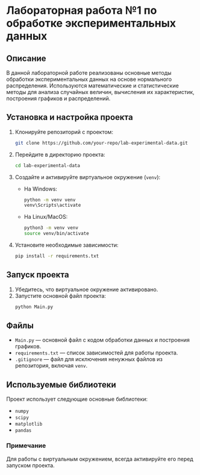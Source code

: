 # Лабораторная работа №1 по обработке экспериментальных данных

## Описание
В данной лабораторной работе реализованы основные методы обработки экспериментальных данных на основе нормального распределения. Используются математические и статистические методы для анализа случайных величин, вычисления их характеристик, построения графиков и распределений.

## Установка и настройка проекта

1. Клонируйте репозиторий с проектом:
   ```bash
   git clone https://github.com/your-repo/lab-experimental-data.git
   ```

2. Перейдите в директорию проекта:
   ```bash
   cd lab-experimental-data
   ```

3. Создайте и активируйте виртуальное окружение (`venv`):

   - На Windows:
     ```bash
     python -m venv venv
     venv\Scripts\activate
     ```

   - На Linux/MacOS:
     ```bash
     python3 -m venv venv
     source venv/bin/activate
     ```

4. Установите необходимые зависимости:
   ```bash
   pip install -r requirements.txt
   ```

## Запуск проекта

1. Убедитесь, что виртуальное окружение активировано.
2. Запустите основной файл проекта:
   ```bash
   python Main.py
   ```

## Файлы

- `Main.py` — основной файл с кодом обработки данных и построения графиков.
- `requirements.txt` — список зависимостей для работы проекта.
- `.gitignore` — файл для исключения ненужных файлов из репозитория, включая `venv`.

## Используемые библиотеки

Проект использует следующие основные библиотеки:
- `numpy`
- `scipy`
- `matplotlib`
- `pandas`

### Примечание
Для работы с виртуальным окружением, всегда активируйте его перед запуском проекта.

